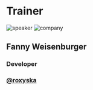 <!-- .slide: class="speaker-slide" -->

# Trainer

![speaker](./assets/images/speaker-fanny.jpeg)
![company](./assets/images/logo-sfeir-blanc.png)

<h2>Fanny <span>Weisenburger</span></h2>

### Developer
<!-- .element: class="icon-rule icon-first" -->

### [@roxyska](https://pouet.chapril.org/@roxyska)
<!-- .element: class="icon-second" -->
